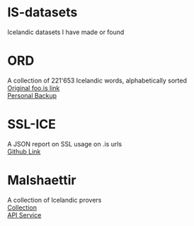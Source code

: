 # IS-datasets
Icelandic datasets I have made or found


# ORD
A collection of 221'653 Icelandic words, alphabetically sorted  
[Original foo.is link](http://foo.is/ord)   
[Personal Backup](https://gbit.is/data/ord.txt)   

# SSL-ICE
A JSON report on SSL usage on .is urls    
[Github Link](https://github.com/gbit-is/sslice)

# Malshaettir 
A collection of Icelandic provers   
[Collection](https://github.com/gbit-is/IS-datasets/blob/master/malshaettir.txt)    
[API Service](http://malshaettir.gbit.is/)
